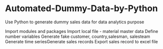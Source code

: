 # Automated-Dummy-Data-by-Python
Use Python to generate dummy sales data for data analytics purpose 

Import modules and packages
Import local file - material master data
Define number variables
Generate fake customer, country,salesman, salesteam
Generate time seriesGenerate sales records
Export sales record to excel file
